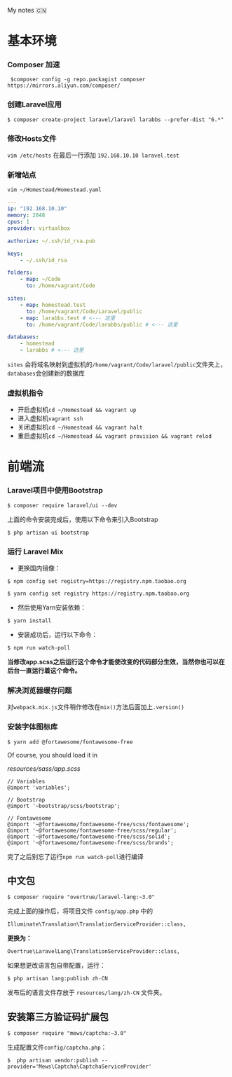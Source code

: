 My notes :cn:

基本环境
========
### Composer 加速
```  $composer config -g repo.packagist composer https://mirrors.aliyun.com/composer/ ```
### 创建Laravel应用
```$ composer create-project laravel/laravel larabbs --prefer-dist "6.*"```
### 修改Hosts文件
```vim /etc/hosts```
在最后一行添加
```192.168.10.10 laravel.test```
### 新增站点
```vim ~/Homestead/Homestead.yaml```
```yaml
---
ip: "192.168.10.10"
memory: 2048
cpus: 1
provider: virtualbox

authorize: ~/.ssh/id_rsa.pub

keys:
    - ~/.ssh/id_rsa

folders:
    - map: ~/Code
      to: /home/vagrant/Code

sites:
    - map: homestead.test
      to: /home/vagrant/Code/Laravel/public
    - map: larabbs.test # <--- 这里
      to: /home/vagrant/Code/larabbs/public # <--- 这里

databases:
    - homestead
    - larabbs # <--- 这里
```
`sites` 会将域名映射到虚拟机的`/home/vagrant/Code/laravel/public`文件夹上，`databases`会创建新的数据库
### 虚拟机指令
- 开启虚拟机`cd ~/Homestead && vagrant up`
- 进入虚拟机`vagrant ssh`
- 关闭虚拟机`cd ~/Homestead && vagrant halt`
- 重启虚拟机`cd ~/Homestead && vagrant provision && vagrant relod`

前端流
=====
### Laravel项目中使用Bootstrap
```$ composer require laravel/ui --dev```

上面的命令安装完成后，使用以下命令来引入Bootstrap

```$ php artisan ui bootstrap```

### 运行 Laravel Mix

- 更换国内镜像：

```$ npm config set registry=https://registry.npm.taobao.org```

```$ yarn config set registry https://registry.npm.taobao.org```

- 然后使用Yarn安装依赖：

```$ yarn install```

- 安装成功后，运行以下命令：

```$ npm run watch-poll``` 

**当修改app.scss之后运行这个命令才能使改变的代码部分生效，当然你也可以在后台一直运行着这个命令。**

### 解决浏览器缓存问题

对`webpack.mix.js`文件稍作修改在`mix()`方法后面加上`.version()`

### 安装字体图标库

```$ yarn add @fortawesome/fontawesome-free```

Of course, you should load it in 

*resources/sass/app.scss*

```
// Variables
@import 'variables';

// Bootstrap
@import '~bootstrap/scss/bootstrap';

// Fontawesome
@import '~@fortawesome/fontawesome-free/scss/fontawesome';
@import '~@fortawesome/fontawesome-free/scss/regular';
@import '~@fortawesome/fontawesome-free/scss/solid';
@import '~@fortawesome/fontawesome-free/scss/brands';
```
完了之后别忘了运行`npm run watch-poll`进行编译

中文包
------

```$ composer require "overtrue/laravel-lang:~3.0"```

完成上面的操作后，将项目文件 `config/app.php` 中的

```Illuminate\Translation\TranslationServiceProvider::class,```

**更换为：**

```Overtrue\LaravelLang\TranslationServiceProvider::class,```

如果想更改语言包自带配置，运行：

```$ php artisan lang:publish zh-CN```

发布后的语言文件存放于 `resources/lang/zh-CN` 文件夹。

安装第三方验证码扩展包
---------------

```$ composer require "mews/captcha:~3.0"```

生成配置文件`config/captcha.php`：

```$  php artisan vendor:publish --provider='Mews\Captcha\CaptchaServiceProvider' ```
